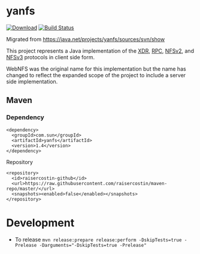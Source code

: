 # yanfs

[![Download](https://api.bintray.com/packages/raisercostin/maven/yanfs/images/download.svg)](https://bintray.com/raisercostin/maven/yanfs/_latestVersion)
[![Build Status](https://travis-ci.org/raisercostin/yanfs.svg?branch=master)](https://travis-ci.org/raisercostin/yanfs)
<!--
[![Codacy Badge](https://www.codacy.com/project/badge/fe1bb28a7735433d89a238ce6f6305c1)](https://www.codacy.com/app/raisercostin/yanfs)
-->

Migrated from https://java.net/projects/yanfs/sources/svn/show

This project represents a Java implementation of the
<a href="http://www.ietf.org/rfc/rfc4506.txt" rel="self">XDR</a>, <a href="http://www.ietf.org/rfc/rfc1831.txt" rel="self">RPC</a>, 
<a href="http://www.ietf.org/rfc/rfc1094.txt"
rel="self">NFSv2</a>, and <a href=
"http://www.ietf.org/rfc/rfc1831.txt"
rel="self">NFSv3</a> protocols in client side form.

WebNFS was the original name for this implementation but the name has changed to reflect the expanded scope of the project to include a server side implementation.

## Maven

### Dependency

```
<dependency>
  <groupId>com.sun</groupId>
  <artifactId>yanfs</artifactId>
  <version>1.4</version>
</dependency>
```

Repository
```
<repository>
  <id>raisercostin-github</id>
  <url>https://raw.githubusercontent.com/raisercostin/maven-repo/master/</url>
  <snapshots><enabled>false</enabled></snapshots>
</repository>
```

# Development
- To release
  `mvn release:prepare release:perform -DskipTests=true -Prelease -Darguments="-DskipTests=true -Prelease"` 
